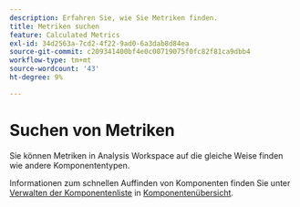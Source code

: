 ```yaml
---
description: Erfahren Sie, wie Sie Metriken finden.
title: Metriken suchen
feature: Calculated Metrics
exl-id: 34d2563a-7cd2-4f22-9ad0-6a3dab8d84ea
source-git-commit: c209341400bf4e0c00719075f0fc82f81ca9dbb4
workflow-type: tm+mt
source-wordcount: '43'
ht-degree: 9%

---
```


# Suchen von Metriken

Sie können Metriken in Analysis Workspace auf die gleiche Weise finden wie andere Komponententypen.

Informationen zum schnellen Auffinden von Komponenten finden Sie unter [Verwalten der Komponentenliste](/help/components/overview.md#manage-the-component-list) in [Komponentenübersicht](/help/components/overview.md).
